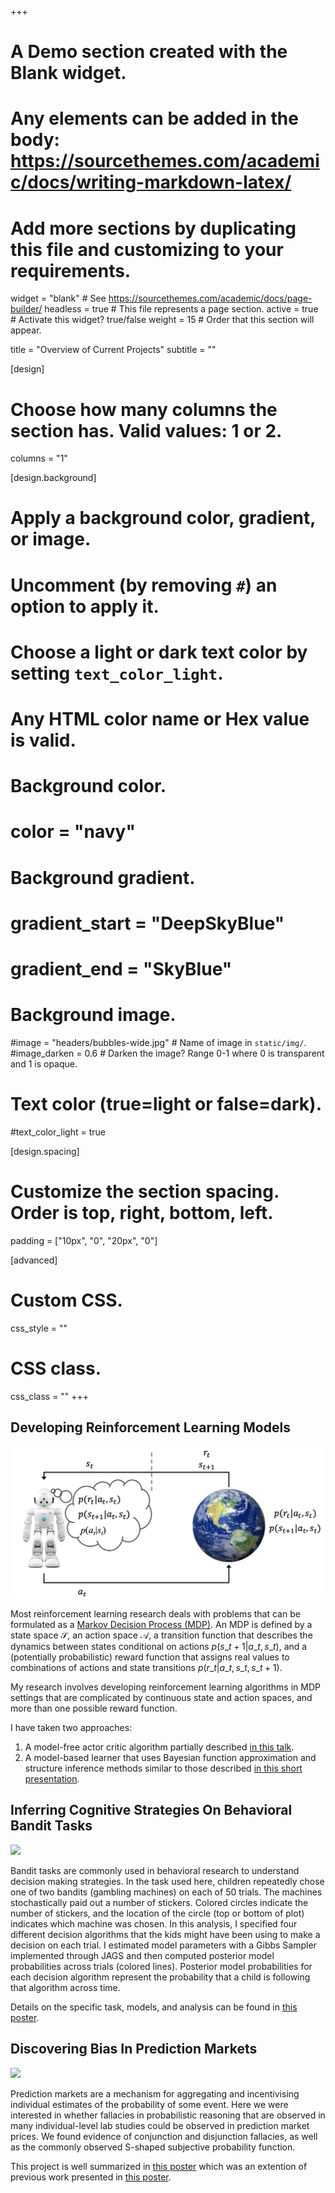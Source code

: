 +++
# A Demo section created with the Blank widget.
# Any elements can be added in the body: https://sourcethemes.com/academic/docs/writing-markdown-latex/
# Add more sections by duplicating this file and customizing to your requirements.

widget = "blank"  # See https://sourcethemes.com/academic/docs/page-builder/
headless = true  # This file represents a page section.
active = true  # Activate this widget? true/false
weight = 15  # Order that this section will appear.

title = "Overview of Current Projects"
subtitle = ""

[design]
  # Choose how many columns the section has. Valid values: 1 or 2.
  columns = "1"

[design.background]
  # Apply a background color, gradient, or image.
  #   Uncomment (by removing `#`) an option to apply it.
  #   Choose a light or dark text color by setting `text_color_light`.
  #   Any HTML color name or Hex value is valid.

  # Background color.
  # color = "navy"
  
  # Background gradient.
  # gradient_start = "DeepSkyBlue"
  # gradient_end = "SkyBlue"
  
  # Background image.
  #image = "headers/bubbles-wide.jpg"  # Name of image in `static/img/`.
  #image_darken = 0.6  # Darken the image? Range 0-1 where 0 is transparent and 1 is opaque.

  # Text color (true=light or false=dark).
  #text_color_light = true

[design.spacing]
  # Customize the section spacing. Order is top, right, bottom, left.
  padding = ["10px", "0", "20px", "0"]

[advanced]
 # Custom CSS. 
 css_style = ""
 
 # CSS class.
 css_class = ""
+++

## Developing Reinforcement Learning Models 

<img src="gallery/gallery/reinforcement-learning.png">

Most reinforcement learning research deals with problems that can be formulated as a [Markov Decision Process (MDP)](https://en.wikipedia.org/wiki/Markov_decision_process). An MDP is defined by a state space $\mathcal{S}$, an action space $\mathcal{A}$, a transition function that describes the dynamics between states conditional on actions $p(s\_{t+1}|a\_{t},s\_{t})$, and a (potentially probabilistic) reward function that assigns real values to combinations of actions and state transitions $p(r\_t|a\_t,s\_t,s\_{t+1})$. 

My research involves developing reinforcement learning algorithms in MDP settings that are complicated by continuous state and action spaces, and more than one possible reward function. 

I have taken two approaches: 

1. A model-free actor critic algorithm partially described [in this talk](https://osf.io/w2j7n/). 
2. A model-based learner that uses Bayesian function approximation and structure inference methods similar to those described [in this short presentation](https://osf.io/3vwh4/).

## Inferring Cognitive Strategies On Behavioral Bandit Tasks

<img src="StrategyInference.png">

Bandit tasks are commonly used in behavioral research to understand decision making strategies. In the task used here, children repeatedly chose one of two bandits (gambling machines) on each of 50 trials. The machines stochastically paid out a number of stickers. Colored circles indicate the number of stickers, and the location of the circle (top or bottom of plot) indicates which machine was chosen. In this analysis, I specified four different decision algorithms that the kids might have been using to make a decision on each trial. I estimated model parameters with a Gibbs Sampler implemented through JAGS and then computed posterior model probabilities across trials (colored lines). Posterior model probabilities for each decision algorithm represent the probability that a child is following that algorithm across time.

Details on the specific task, models, and analysis can be found in [this poster](https://osf.io/c4bku/). 

## Discovering Bias In Prediction Markets

<img src="prediction-market.png">

Prediction markets are a mechanism for aggregating and incentivising individual estimates of the probability of some event. Here we were interested in whether fallacies in probabilistic reasoning that are observed in many individual-level lab studies could be observed in prediction market prices. We found evidence of conjunction and disjunction fallacies, as well as the commonly observed S-shaped subjective probability function.

This project is well summarized in [this poster](https://osf.io/vzgsq/) which was an extention of previous work presented in [this poster](https://osf.io/eu4fp/).
